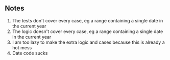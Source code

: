 ## Notes

1. The tests don't cover every case, eg a range containing a single date in the current year
2. The logic doesn't cover every case, eg a range containing a single date in the current year
3. I am too lazy to make the extra logic and cases because this is already a hot mess
4. Date code sucks
